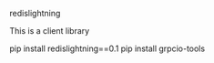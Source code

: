 redislightning

This is a client library 

pip install redislightning==0.1
pip install grpcio-tools

